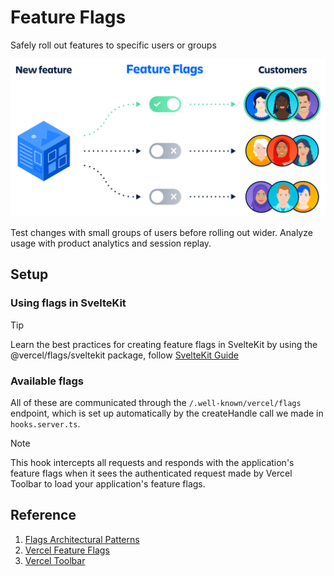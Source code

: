 # Feature Flags

Safely roll out features to specific users or groups

![Feature-Flags](./images/feature-flags.svg)

Test changes with small groups of users before rolling out wider. Analyze usage with product analytics and session replay.

## Setup

### Using flags in SvelteKit

> [!TIP]
> Learn the best practices for creating feature flags in SvelteKit by using the @vercel/flags/sveltekit package, follow [SvelteKit Guide](https://vercel.com/docs/workflow-collaboration/feature-flags/flags-pattern-sveltekit)

### Available flags

All of these are communicated through the `/.well-known/vercel/flags` endpoint, which is set up automatically by the createHandle call we made in `hooks.server.ts`.

> [!NOTE]
> This hook intercepts all requests and responds with the application's feature flags when it sees the authenticated request made by Vercel Toolbar to load your application's feature flags.

## Reference

1. [Flags Architectural Patterns](https://vercel.com/docs/workflow-collaboration/feature-flags/feature-flags-pattern)
2. [Vercel Feature Flags](https://vercel.com/docs/workflow-collaboration/feature-flags)
3. [Vercel Toolbar](https://vercel.com/docs/workflow-collaboration/vercel-toolbar)
